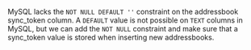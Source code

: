 MySQL lacks the `NOT NULL DEFAULT ''` constraint on the addressbook sync\_token column. A `DEFAULT` value is not
possible on `TEXT` columns in MySQL, but we can add the `NOT NULL` constraint and make sure that a sync\_token value is
stored when inserting new addressbooks.
